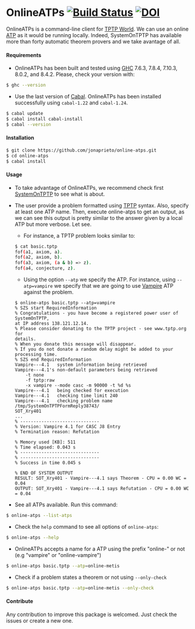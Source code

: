 # OnlineATPs [![Build Status](https://travis-ci.org/jonaprieto/online-atps.svg?branch=master)](https://travis-ci.org/jonaprieto/online-atps) [![DOI](https://zenodo.org/badge/65866897.svg)](https://zenodo.org/badge/latestdoi/65866897)

  OnlineATPs is a command-line client for
  [TPTP World](http://www.cs.miami.edu/~tptp/cgi-bin/SystemOnTPTP).
  We can use an online [ATP](http://www.cs.miami.edu/~tptp/OverviewOfATP.html)
  as it would be running locally. Indeed, SystemOnTPTP has available more than
  forty automatic theorem provers and we take avantage of all.


#### Requirements

* OnlineATPs has been built and tested using [GHC](https://www.haskell.org/ghc/) 7.6.3, 7.8.4, 7.10.3, 8.0.2, and 8.4.2. Please, check your version with:

````bash
$ ghc --version
````

* Use the last version of [Cabal](https://www.haskell.org/cabal/). OnlineATPs has been installed successfully using `cabal-1.22` and `cabal-1.24`.

````bash
$ cabal update
$ cabal install cabal-install
$ cabal --version
````

#### Installation

````bash
$ git clone https://github.com/jonaprieto/online-atps.git
$ cd online-atps
$ cabal install
````

#### Usage

* To take advantage of OnlineATPs, we recommend check first
[SystemOnTPTP](http://www.cs.miami.edu/~tptp/cgi-bin/SystemOnTPTP) to see what is about.

* The user provide a problem formatted using
[TPTP](http://www.cs.miami.edu/~tptp/TPTP/QuickGuide/) syntax. Also, specify at least one ATP name. Then, execute online-atps to get an output, as we can see this output is pretty similar to the answer given by a local ATP but more verbose. Let see.

    * For instance, a TPTP problem looks similar to:

    ````bash
    $ cat basic.tptp
    fof(a1, axiom, a).
    fof(a2, axiom, b).
    fof(a3, axiom, (a & b) => z).
    fof(a4, conjecture, z).

    ````


    * Using the option `--atp` we specify the ATP. For instance, using `--atp=vampire` we specify that we are going to use [Vampire](http://www.vprover.org) ATP against the problem.


    ```
    $ online-atps basic.tptp --atp=vampire
    % SZS start RequiredInformation
    % Congratulations - you have become a registered power user of SystemOnTPTP,
    at IP address 138.121.12.14.
    % Please consider donating to the TPTP project - see www.tptp.org for
    details.
    % When you donate this message will disappear.
    % If you do not donate a random delay might be added to your processing time.
    % SZS end RequiredInformation
    Vampire---4.1   system information being retrieved
    Vampire---4.1's non-default parameters being retrieved
        -t none
        -f tptp:raw
        -x vampire --mode casc -m 90000 -t %d %s
    Vampire---4.1   being checked for execution
    Vampire---4.1   checking time limit 240
    Vampire---4.1   checking problem name /tmp/SystemOnTPTPFormReply38743/
    SOT_Xry401
    ...
    % ------------------------------
    % Version: Vampire 4.1 for CASC J8 Entry
    % Termination reason: Refutation

    % Memory used [KB]: 511
    % Time elapsed: 0.043 s
    % ------------------------------
    % ------------------------------
    % Success in time 0.045 s

    % END OF SYSTEM OUTPUT
    RESULT: SOT_Xry401 - Vampire---4.1 says Theorem - CPU = 0.00 WC = 0.04
    OUTPUT: SOT_Xry401 - Vampire---4.1 says Refutation - CPU = 0.00 WC = 0.04

    ```


* See all ATPs available. Run this command:

````bash
$ online-atps --list-atps
````

* Check the `help` command to see all options of `online-atps`:

````bash
$ online-atps --help
````

* OnlineATPs accepts a name for a ATP using the prefix "online-" or not (e.g "vampire" or "online-vampire")

````bash
$ online-atps basic.tptp --atp=online-metis
````

* Check if a problem states a theorem or not using `--only-check`

````bash
$ online-atps basic.tptp --atp=online-metis --only-check
````

#### Contribute

Any contribution to improve this package is welcomed. Just check the issues or create a new one.

